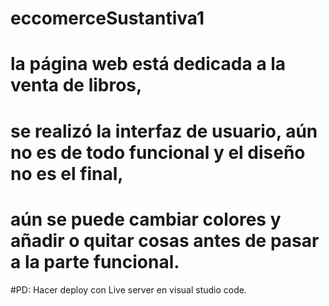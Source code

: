 # eccomerceSustantiva1
# la página web está dedicada a la venta de libros,
# se realizó la interfaz de usuario, aún no es de todo funcional y el diseño no es el final,
# aún se puede cambiar colores y añadir o quitar cosas antes de pasar a la parte funcional.

#PD: Hacer deploy con Live server en visual studio code.
